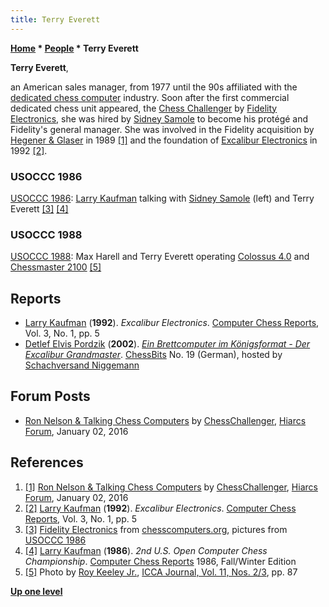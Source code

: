 ```yaml
---
title: Terry Everett
---
```

**[Home](Home "Home") \* [People](People "People") \* Terry Everett**


**Terry Everett**,  

an American sales manager, from 1977 until the 90s affiliated with the [dedicated chess computer](Dedicated_Chess_Computers "Dedicated Chess Computers") industry. Soon after the first commercial dedicated chess unit appeared, the [Chess Challenger](Chess_Challenger "Chess Challenger") by [Fidelity Electronics](Fidelity_Electronics "Fidelity Electronics"), she was hired by [Sidney Samole](Sidney_Samole "Sidney Samole") to become his protégé and Fidelity's general manager. She was involved in the Fidelity acquisition by [Hegener & Glaser](Hegener_%26_Glaser "Hegener & Glaser") in 1989 <a id="cite-note-1" href="#cite-ref-1">[1]</a> and the foundation of [Excalibur Electronics](Excalibur_Electronics "Excalibur Electronics") in 1992 <a id="cite-note-2" href="#cite-ref-2">[2]</a>. 



### USOCCC 1986


 [](http://www.ismenio.com/fidelity.html) 
[USOCCC 1986](USOCCC_1986 "USOCCC 1986"): [Larry Kaufman](Larry_Kaufman "Larry Kaufman") talking with [Sidney Samole](Sidney_Samole "Sidney Samole") (left) and Terry Everett <a id="cite-note-3" href="#cite-ref-3">[3]</a> <a id="cite-note-4" href="#cite-ref-4">[4]</a>



### USOCCC 1988


 [](File:USOCCC88HarellEverett.jpg) 
[USOCCC 1988](USOCCC_1988 "USOCCC 1988"): Max Harell and Terry Everett operating [Colossus 4.0](Colossus_Chess "Colossus Chess") and [Chessmaster 2100](Chessmaster#2100 "Chessmaster") <a id="cite-note-5" href="#cite-ref-5">[5]</a>



## Reports


* [Larry Kaufman](Larry_Kaufman "Larry Kaufman") (**1992**). *Excalibur Electronics*. [Computer Chess Reports](Computer_Chess_Reports "Computer Chess Reports"), Vol. 3, No. 1, pp. 5
* [Detlef Elvis Pordzik](Detlef_Pordzik "Detlef Pordzik") (**2002**). *[Ein Brettcomputer im Königsformat - Der Excalibur Grandmaster](http://www.schachversand.de/seiten/chebit19/files/excalibur.htm)*. [ChessBits](ChessBits "ChessBits") No. 19 (German), hosted by [Schachversand Niggemann](Schachversand_Niggemann "Schachversand Niggemann")


## Forum Posts


* [Ron Nelson & Talking Chess Computers](http://www.hiarcs.net/forums/viewtopic.php?t=6768&start=191) by [ChessChallenger](Ron_Nelson "Ron Nelson"), [Hiarcs Forum](Computer_Chess_Forums "Computer Chess Forums"), January 02, 2016


## References


1. <a id="cite-ref-1" href="#cite-note-1">[1]</a> [Ron Nelson & Talking Chess Computers](http://www.hiarcs.net/forums/viewtopic.php?t=6768&start=191) by [ChessChallenger](Ron_Nelson "Ron Nelson"), [Hiarcs Forum](Computer_Chess_Forums "Computer Chess Forums"), January 02, 2016
2. <a id="cite-ref-2" href="#cite-note-2">[2]</a> [Larry Kaufman](Larry_Kaufman "Larry Kaufman") (**1992**). *Excalibur Electronics*. [Computer Chess Reports](Computer_Chess_Reports "Computer Chess Reports"), Vol. 3, No. 1, pp. 5
3. <a id="cite-ref-3" href="#cite-note-3">[3]</a> [Fidelity Electronics](http://www.ismenio.com/fidelity.html) from [chesscomputers.org](http://www.ismenio.com/chess_computers.html), pictures from [USOCCC 1986](USOCCC_1986 "USOCCC 1986")
4. <a id="cite-ref-4" href="#cite-note-4">[4]</a> [Larry Kaufman](Larry_Kaufman "Larry Kaufman") (**1986**). *2nd U.S. Open Computer Chess Championship*. [Computer Chess Reports](Computer_Chess_Reports "Computer Chess Reports") 1986, Fall/Winter Edition
5. <a id="cite-ref-5" href="#cite-note-5">[5]</a> Photo by [Roy Keeley Jr.](index.php?title=Roy_Keeley&action=edit&redlink=1 "Roy Keeley (page does not exist)"), [ICCA Journal, Vol. 11, Nos. 2/3](ICGA_Journal#11_23 "ICGA Journal"), pp. 87

**[Up one level](People "People")**







 
